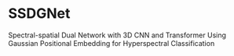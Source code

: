 # SSDGNet
Spectral-spatial Dual Network with 3D CNN and Transformer Using Gaussian Positional Embedding for Hyperspectral Classification
